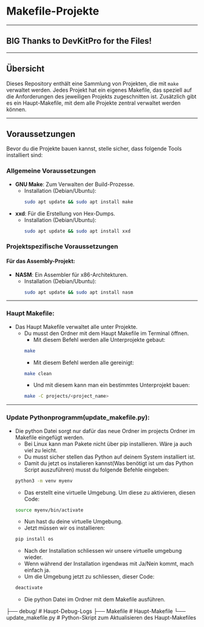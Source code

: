 # Makefile-Projekte

---

## BIG Thanks to DevKitPro for the Files!

---

## Übersicht
Dieses Repository enthält eine Sammlung von Projekten, die mit `make` verwaltet werden. Jedes Projekt hat ein eigenes Makefile, das speziell auf die Anforderungen des jeweiligen Projekts zugeschnitten ist. Zusätzlich gibt es ein Haupt-Makefile, mit dem alle Projekte zentral verwaltet werden können.

---

## Voraussetzungen

Bevor du die Projekte bauen kannst, stelle sicher, dass folgende Tools installiert sind:

### Allgemeine Voraussetzungen
- **GNU Make**: Zum Verwalten der Build-Prozesse.
  - Installation (Debian/Ubuntu):  
    ```bash
    sudo apt update && sudo apt install make
    ```
- **xxd**: Für die Erstellung von Hex-Dumps.
  - Installation (Debian/Ubuntu):  
    ```bash
    sudo apt update && sudo apt install xxd
    ```

### Projektspezifische Voraussetzungen

#### Für das Assembly-Projekt:
- **NASM**: Ein Assembler für x86-Architekturen.
  - Installation (Debian/Ubuntu):  
    ```bash
    sudo apt update && sudo apt install nasm
    ```

---


### Haupt Makefile:
- Das Haupt Makefile verwaltet alle unter Projekte.
  - Du musst den Ordner mit dem Haupt Makefile im Terminal öffnen.
    - Mit diesem Befehl werden alle Unterprojekte gebaut:
    ```bash
    make
    ```
    - Mit diesem Befehl werden alle gereinigt:
    ```bash
    make clean
    ```
    - Und mit diesem kann man ein bestimmtes Unterprojekt bauen:
    ```bash
    make -C projects/<project_name>
    ```
---

### Update Pythonprogramm(update_makefile.py):
- Die python Datei sorgt nur dafür das neue Ordner im projects Ordner im Makefile eingefügt werden.
  - Bei Linux kann man Pakete nicht über pip installieren. Wäre ja auch viel zu leicht.
  - Du musst sicher stellen das Python auf deinem System installiert ist.
  - Damit du jetzt os instalieren kannst(Was benötigt ist um das Python Script auszuführen) musst du folgende Befehle eingeben:
  ```bash
  python3 -m venv myenv
  ```
  - Das erstellt eine virtuelle Umgebung. Um diese zu aktivieren, diesen Code:
  ```bash
  source myenv/bin/activate
  ```
  - Nun hast du deine virtuelle Umgebung.
  - Jetzt müssen wir os installieren:
  ```bash
  pip install os
  ```
  - Nach der Installation schliessen wir unsere virtuelle umgebung wieder.
  - Wenn während der Installation irgendwas mit Ja/Nein kommt, mach einfach ja.
  - Um die Umgebung jetzt zu schliessen, dieser Code:
  ```bash
  deactivate
  ```
  - Die python Datei im Ordner mit dem Makefile ausführen.

├── debug/                  # Haupt-Debug-Logs
├── Makefile                # Haupt-Makefile
└── update_makefile.py      # Python-Skript zum Aktualisieren des Haupt-Makefiles

